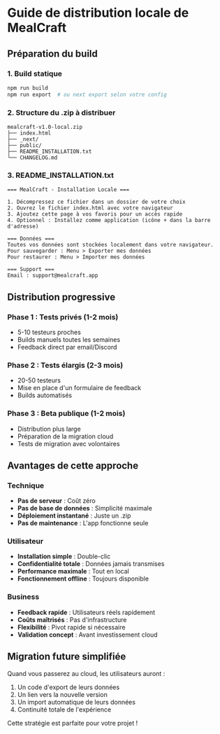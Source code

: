 # Guide de distribution locale de MealCraft

## Préparation du build

### 1. Build statique
```bash
npm run build
npm run export  # ou next export selon votre config
```

### 2. Structure du .zip à distribuer
```
mealcraft-v1.0-local.zip
├── index.html
├── _next/
├── public/
├── README_INSTALLATION.txt
└── CHANGELOG.md
```

### 3. README_INSTALLATION.txt
```
=== MealCraft - Installation Locale ===

1. Décompressez ce fichier dans un dossier de votre choix
2. Ouvrez le fichier index.html avec votre navigateur
3. Ajoutez cette page à vos favoris pour un accès rapide
4. Optionnel : Installez comme application (icône + dans la barre d'adresse)

=== Données ===
Toutes vos données sont stockées localement dans votre navigateur.
Pour sauvegarder : Menu > Exporter mes données
Pour restaurer : Menu > Importer mes données

=== Support ===
Email : support@mealcraft.app
```

## Distribution progressive

### Phase 1 : Tests privés (1-2 mois)
- 5-10 testeurs proches
- Builds manuels toutes les semaines
- Feedback direct par email/Discord

### Phase 2 : Tests élargis (2-3 mois)
- 20-50 testeurs
- Mise en place d'un formulaire de feedback
- Builds automatisés

### Phase 3 : Beta publique (1-2 mois)
- Distribution plus large
- Préparation de la migration cloud
- Tests de migration avec volontaires

## Avantages de cette approche

### Technique
- **Pas de serveur** : Coût zéro
- **Pas de base de données** : Simplicité maximale
- **Déploiement instantané** : Juste un .zip
- **Pas de maintenance** : L'app fonctionne seule

### Utilisateur
- **Installation simple** : Double-clic
- **Confidentialité totale** : Données jamais transmises
- **Performance maximale** : Tout en local
- **Fonctionnement offline** : Toujours disponible

### Business
- **Feedback rapide** : Utilisateurs réels rapidement
- **Coûts maîtrisés** : Pas d'infrastructure
- **Flexibilité** : Pivot rapide si nécessaire
- **Validation concept** : Avant investissement cloud

## Migration future simplifiée

Quand vous passerez au cloud, les utilisateurs auront :
1. Un code d'export de leurs données
2. Un lien vers la nouvelle version
3. Un import automatique de leurs données
4. Continuité totale de l'expérience

Cette stratégie est parfaite pour votre projet !
